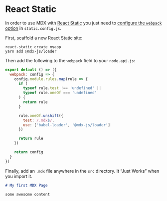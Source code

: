 # React Static

In order to use MDX with [React Static][react-static] you just need to [configure the `webpack` option](https://react-static.js.org/docs/config/#webpack) in `static.config.js`.

First, scaffold a new React Static site:

```shell
react-static create myapp
yarn add @mdx-js/loader
```

Then add the following to the `webpack` field to your `node.api.js`:

```javascript
export default () => ({
  webpack: config => {
    config.module.rules.map(rule => {
      if (
        typeof rule.test !== 'undefined' ||
        typeof rule.oneOf === 'undefined'
      ) {
        return rule
      }

      rule.oneOf.unshift({
        test: /.mdx$/,
        use: ['babel-loader', '@mdx-js/loader']
      })

      return rule
    })

    return config
  }
})
```

Finally, add an `.mdx` file anywhere in the `src` directory.
It “Just Works” when you import it.

```markdown
# My first MDX Page

some awesome content
```

[react-static]: http://react-static.js.org
